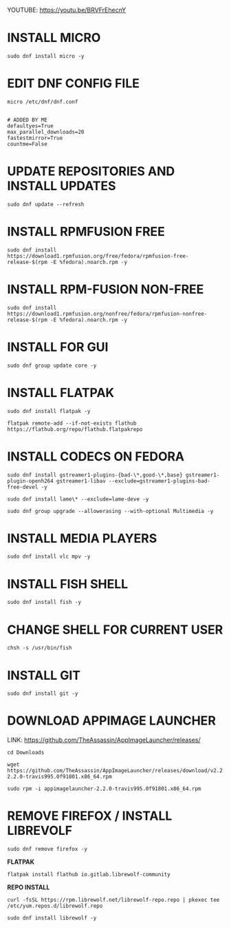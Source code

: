 YOUTUBE: https://youtu.be/BRVFrEhecnY


# INSTALL MICRO
```
sudo dnf install micro -y
```
# EDIT DNF CONFIG FILE
```
micro /etc/dnf/dnf.conf
```

```

# ADDED BY ME
defaultyes=True
max_parallel_downloads=20
fastestmirror=True
countme=False
```

# UPDATE REPOSITORIES AND INSTALL UPDATES
```
sudo dnf update --refresh
```

# INSTALL RPMFUSION FREE
```
sudo dnf install https://download1.rpmfusion.org/free/fedora/rpmfusion-free-release-$(rpm -E %fedora).noarch.rpm -y
```

# INSTALL RPM-FUSION NON-FREE
```
sudo dnf install https://download1.rpmfusion.org/nonfree/fedora/rpmfusion-nonfree-release-$(rpm -E %fedora).noarch.rpm -y
```

# INSTALL FOR GUI
```
sudo dnf group update core -y
```

# INSTALL FLATPAK
```
sudo dnf install flatpak -y
```

```
flatpak remote-add --if-not-exists flathub https://flathub.org/repo/flathub.flatpakrepo
```

# INSTALL CODECS ON FEDORA
```
sudo dnf install gstreamer1-plugins-{bad-\*,good-\*,base} gstreamer1-plugin-openh264 gstreamer1-libav --exclude=gstreamer1-plugins-bad-free-devel -y
```

```
sudo dnf install lame\* --exclude=lame-deve -y
```

```
sudo dnf group upgrade --allowerasing --with-optional Multimedia -y
```

# INSTALL MEDIA PLAYERS
```
sudo dnf install vlc mpv -y
```

# INSTALL FISH SHELL
```
sudo dnf install fish -y
```

# CHANGE SHELL FOR CURRENT USER
```
chsh -s /usr/bin/fish
```

# INSTALL GIT
```
sudo dnf install git -y
```

# DOWNLOAD APPIMAGE LAUNCHER

LINK: https://github.com/TheAssassin/AppImageLauncher/releases/

```
cd Downloads
```

```
wget https://github.com/TheAssassin/AppImageLauncher/releases/download/v2.2.0/appimagelauncher-2.2.0-travis995.0f91801.x86_64.rpm

```

```
sudo rpm -i appimagelauncher-2.2.0-travis995.0f91801.x86_64.rpm
```

# REMOVE FIREFOX / INSTALL LIBREVOLF

```
sudo dnf remove firefox -y
```

**FLATPAK**
```
flatpak install flathub io.gitlab.librewolf-community
```

**REPO INSTALL**
```
curl -fsSL https://rpm.librewolf.net/librewolf-repo.repo | pkexec tee /etc/yum.repos.d/librewolf.repo
```

```
sudo dnf install librewolf -y
```